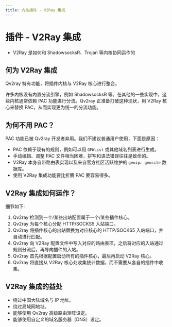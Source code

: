 ```yaml
---
title: 内核插件 - V2Ray 集成
---
```


# 插件 - V2Ray 集成

- V2Ray 是如何和 ShadowsocksR、Trojan 等内核协同运作的

## 何为 V2Ray 集成

Qv2ray 特有功能，将插件内核与 V2Ray 核心进行整合。

许多内核没有内置分流引擎，例如 ShadowsocksR 等。在其他的一些实现中，这些内核通常依赖 PAC 功能进行分流。Qv2ray 正准备打破这种现状，用 V2Ray 核心来替换 PAC，从而实现更为统一的分流功能。

## 为何不用 PAC？

PAC 功能已被 Qv2ray 开发者弃用。我们不建议普通用户使用，下面是原因：

- PAC 依赖于现有的规则，例如可以用 `GFWList` 或其他域名列表进行生成。
- 手动编辑、调整 PAC 文件相当困难，拼写和语法错误往往是致命的。
- V2Ray 本身自带路由表实现以及来自官方社区活跃维护的 `geoip`、`geosite` 数据库。
- 使用 V2Ray 集成功能要比折腾 PAC 要容易得多。

## V2Ray 集成如何运作？

细节如下:

1. Qv2ray 检测到一个/某些出站配置属于一个/某些插件核心。
2. Qv2ray 为每个核心分配 HTTP/SOCKS5 入站端口。
3. Qv2ray 将插件核心的出站替换为对应核心的 HTTP/SOCKS5 入站端口，并自动进行匹配。
4. Qv2ray 向 V2Ray 配置文件中写入对应的路由表项，之后将对应的入站通过规则分流后，再导向插件的入站。
5. Qv2ray 首先根据配置启动所有的插件核心，最后再启动 V2Ray 核心。
6. Qv2ray 将直接从 V2Ray 核心处收集统计数据，而不需要从各自的插件中收集。

## V2Ray 集成的益处

- 绕过中国大陆域名与 IP 地址。
- 绕过局域网地址。
- 能够使用 Qv2ray 高级路由矩阵设定。
- 能够使用自定义的域名服务器（DNS）设定。

